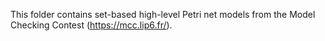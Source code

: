 This folder contains set-based high-level Petri net models from the Model Checking Contest (https://mcc.lip6.fr/).
